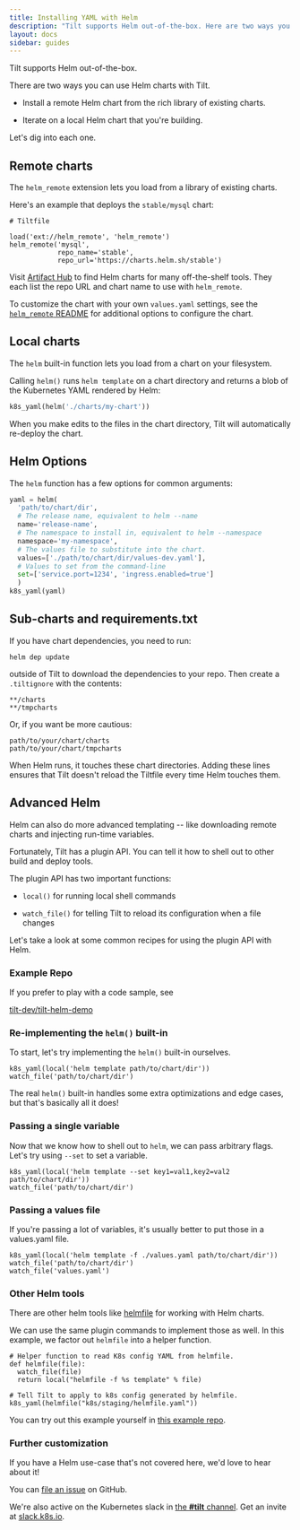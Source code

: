 ```yaml
---
title: Installing YAML with Helm
description: "Tilt supports Helm out-of-the-box. Here are two ways you can use Helm charts with Tilt."
layout: docs
sidebar: guides
---
```


Tilt supports Helm out-of-the-box.

There are two ways you can use Helm charts with Tilt.

- Install a remote Helm chart from the rich library of existing charts.

- Iterate on a local Helm chart that you're building.

Let's dig into each one.

## Remote charts

The `helm_remote` extension lets you load from a library of existing charts.

Here's an example that deploys the `stable/mysql` chart:

```
# Tiltfile

load('ext://helm_remote', 'helm_remote')
helm_remote('mysql',
            repo_name='stable',
            repo_url='https://charts.helm.sh/stable')
```

Visit [Artifact Hub](https://artifacthub.io/) to find Helm charts for
many off-the-shelf tools. They each list the repo URL and chart name to
use with `helm_remote`.

To customize the chart with your own `values.yaml` settings, see the [`helm_remote`
README](https://github.com/tilt-dev/tilt-extensions/tree/master/helm_remote)
for additional options to configure the chart.

## Local charts

The `helm` built-in function lets you load from a chart on your filesystem.

Calling `helm()` runs `helm template` on a chart directory and
returns a blob of the Kubernetes YAML rendered by Helm:

```python
k8s_yaml(helm('./charts/my-chart'))
```

When you make edits to the files in the chart directory, Tilt will automatically re-deploy the chart.

## Helm Options

The `helm` function has a few options for common arguments:

```python
yaml = helm(
  'path/to/chart/dir',
  # The release name, equivalent to helm --name
  name='release-name',
  # The namespace to install in, equivalent to helm --namespace
  namespace='my-namespace',
  # The values file to substitute into the chart.
  values=['./path/to/chart/dir/values-dev.yaml'],
  # Values to set from the command-line
  set=['service.port=1234', 'ingress.enabled=true']
  )
k8s_yaml(yaml)
```

## Sub-charts and requirements.txt

If you have chart dependencies, you need to run:

```
helm dep update
```

outside of Tilt to download the dependencies to your repo. Then create a
`.tiltignore` with the contents:

```
**/charts
**/tmpcharts
```

Or, if you want be more cautious:

```
path/to/your/chart/charts
path/to/your/chart/tmpcharts
```

When Helm runs, it touches these chart directories. Adding these lines ensures that Tilt
doesn't reload the Tiltfile every time Helm touches them.

## Advanced Helm

Helm can also do more advanced templating -- like downloading remote charts and injecting run-time variables.

Fortunately, Tilt has a plugin API. You can tell it how to shell out to other build and deploy tools.

The plugin API has two important functions:

- `local()` for running local shell commands

- `watch_file()` for telling Tilt to reload its configuration when a file changes

Let's take a look at some common recipes for using the plugin API with Helm.

### Example Repo

If you prefer to play with a code sample, see

[tilt-dev/tilt-helm-demo](https://github.com/tilt-dev/tilt-helm-demo)

### Re-implementing the `helm()` built-in

To start, let's try implementing the `helm()` built-in ourselves.

```
k8s_yaml(local('helm template path/to/chart/dir'))
watch_file('path/to/chart/dir')
```

The real `helm()` built-in handles some extra optimizations and edge cases, but that's basically all it does!

### Passing a single variable

Now that we know how to shell out to `helm`, we can pass arbitrary flags. Let's try using `--set` to set a variable.

```
k8s_yaml(local('helm template --set key1=val1,key2=val2 path/to/chart/dir'))
watch_file('path/to/chart/dir')
```

### Passing a values file

If you're passing a lot of variables, it's usually better to put those in a values.yaml file.

```
k8s_yaml(local('helm template -f ./values.yaml path/to/chart/dir'))
watch_file('path/to/chart/dir')
watch_file('values.yaml')
```

### Other Helm tools

There are other helm tools like [helmfile](https://github.com/roboll/helmfile) for working with Helm charts.

We can use the same plugin commands to implement those as well. In this example, we factor out `helmfile` into a helper function.

```
# Helper function to read K8s config YAML from helmfile.
def helmfile(file):
  watch_file(file)
  return local("helmfile -f %s template" % file)

# Tell Tilt to apply to k8s config generated by helmfile.
k8s_yaml(helmfile("k8s/staging/helmfile.yaml"))
```

You can try out this example yourself in [this example repo](https://github.com/tilt-dev/tilt-helmfile-demo).

### Further customization

If you have a Helm use-case that's not covered here, we'd love to hear about it!

You can [file an issue](https://github.com/tilt-dev/tilt/issues) on GitHub.

We're also active on the Kubernetes slack in [the **#tilt** channel](https://kubernetes.slack.com/messages/CESBL84MV/). Get an invite at [slack.k8s.io](http://slack.k8s.io).
